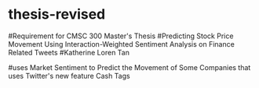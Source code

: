 # thesis-revised
#Requirement for CMSC 300 Master's Thesis
#Predicting Stock Price Movement Using Interaction-Weighted Sentiment Analysis on Finance Related Tweets
#Katherine Loren Tan

#uses Market Sentiment to Predict the Movement of Some Companies that uses Twitter's new feature Cash Tags

